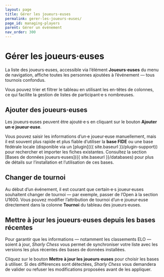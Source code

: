 ```yaml
---
layout: page
title: Gérer les joueurs·euses
permalink: gerer-les-joueurs-euses/
page_id: managing-players
parent: Gérer un événement
nav_order: 300
---
```


# Gérer les joueurs·euses

La liste des joueurs·euses, accessible via l’élément **Joueurs·euses** du menu de navigation, affiche toutes les personnes ajoutées à l’événement — tous tournois confondus.

Vous pouvez trier et filtrer le tableau en utilisant les en-têtes de colonnes, ce qui facilite la gestion de listes de participant·e·s nombreuses.

## Ajouter des joueurs·euses

Les joueurs·euses peuvent être ajouté·e·s en cliquant sur le bouton **Ajouter un·e joueur·euse**.

Vous pouvez saisir les informations d’un·e joueur·euse manuellement, mais il est souvent plus rapide et plus fiable d’utiliser la **base FIDE** ou une base fédérale locale (disponible via un [plugin]({{ site.baseurl }}/plugin-support)) pour rechercher et importer les fiches existantes. Consultez la section [Bases de données joueurs·euses]({{ site.baseurl }}/databases) pour plus de détails sur l’installation et l’utilisation de ces bases.

## Changer de tournoi

Au début d’un événement, il est courant que certain·e·s joueur·euses souhaitent changer de tournoi — par exemple, passer de l’Open à la section U1600.
Vous pouvez modifier l’attribution de tournoi d’un·e joueur·euse directement dans la colonne **Tournoi** du tableau des joueurs·euses.

## Mettre à jour les joueurs·euses depuis les bases récentes

Pour garantir que les informations — notamment les classements ELO — soient à jour, _Sharly Chess_ vous permet de synchroniser votre liste avec les versions les plus récentes des bases de données installées.

Cliquez sur le bouton **Mettre à jour les joueurs·euses** pour choisir les bases à utiliser. Si des différences sont détectées, _Sharly Chess_ vous demandera de valider ou refuser les modifications proposées avant de les appliquer.
